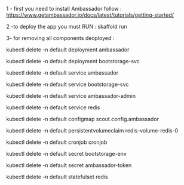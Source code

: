 1 - first you need to install Ambassador 
    follow : https://www.getambassador.io/docs/latest/tutorials/getting-started/

2 -to deploy the app you must RUN : skaffold run 

3- for removing all components deòployed :

kubectl delete -n default deployment ambassador

kubectl delete -n default deployment bootstorage-svc

kubectl delete -n default service ambassador

kubectl delete -n default service bootstorage-svc

kubectl delete -n default service ambassador-admin

kubectl delete -n default service redis

kubectl delete -n default configmap scout.config.ambassador

kubectl delete -n default persistentvolumeclaim redis-volume-redis-0

kubectl delete -n default cronjob cronjob

kubectl delete -n default secret bootstorage-env

kubectl delete -n default secret ambassador-token

kubectl delete -n default statefulset redis
